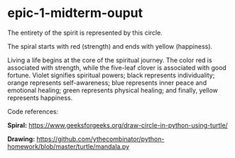 # epic-1-midterm-ouput


The entirety of the spirit is represented by this circle.

The spiral starts with red (strength) and ends with yellow (happiness).

Living a life begins at the core of the spiritual journey. The color red is associated with strength, while the five-leaf clover is associated with good fortune. Violet signifies spiritual powers; black represents individuality; orange represents self-awareness; blue represents inner peace and emotional healing; green represents physical healing; and finally, yellow represents happiness.




Code references:

**Spiral:**
https://www.geeksforgeeks.org/draw-circle-in-python-using-turtle/

**Drawing:**
https://github.com/ythecombinator/python-homework/blob/master/turtle/mandala.py
